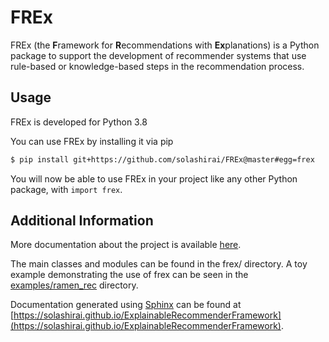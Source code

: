 # FREx
FREx (the **F**ramework for **R**ecommendations with **Ex**planations) is a Python package to support the development of recommender systems that use rule-based or knowledge-based steps in the recommendation process. 

## Usage

FREx is developed for Python 3.8

You can use FREx by installing it via pip
```bash
$ pip install git+https://github.com/solashirai/FREx@master#egg=frex
```

You will now be able to use FREx in your project like any other Python package, with `import frex`.

## Additional Information

More documentation about the project is available [here](https://tetherless-world.github.io/FREx/).

The main classes and modules can be found in the frex/ directory. A toy example demonstrating the use of frex can be seen in the [examples/ramen_rec](https://github.com/solashirai/ExplainableRecommenderFramework/tree/master/examples/ramen_rec) directory.

Documentation generated using [Sphinx](https://www.sphinx-doc.org/en/master/) can be found at [https://solashirai.github.io/ExplainableRecommenderFramework](https://solashirai.github.io/ExplainableRecommenderFramework).
